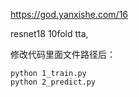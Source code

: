 https://god.yanxishe.com/16

resnet18 10fold tta,

修改代码里面文件路径后：

```
python 1_train.py
python 2_predict.py
```
